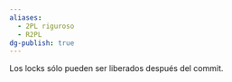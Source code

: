 ```yaml
---
aliases:
  - 2PL riguroso
  - R2PL
dg-publish: true
---
```

Los locks sólo pueden ser liberados después del commit.